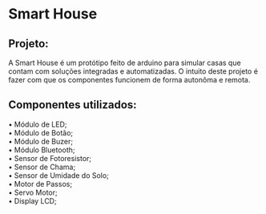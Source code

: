 # Smart House

## Projeto:

A Smart House é um protótipo feito de arduino para simular casas que contam com soluções integradas e automatizadas.
O intuito deste projeto é fazer com que os componentes funcionem de forma autonôma e remota.

## Componentes utilizados:

• Módulo de LED;<br>
• Módulo de Botão;<br>
• Módulo de Buzer;<br>
• Módulo Bluetooth;<br>
• Sensor de Fotoresistor;<br>
• Sensor de Chama;<br>
• Sensor de Umidade do Solo;<br>
• Motor de Passos;<br>
• Servo Motor;<br>
• Display LCD;<br>
